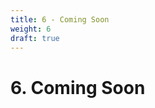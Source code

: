 ```yaml
---
title: 6 - Coming Soon
weight: 6
draft: true
---
```


# 6. Coming Soon

<!-- # 6. Make Your Own Structure

Design your own structure in AdaCAD and weave it using your shared loom. Create at least 2 4"x4" structures using two different weft materials.  -->
